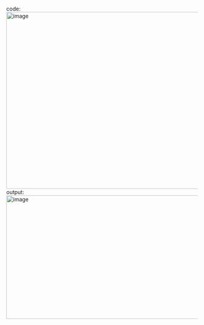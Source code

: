 code:
<img width="1431" height="465" alt="image" src="https://github.com/user-attachments/assets/f36dcb52-5220-4345-aa4f-73844cbd0d10" />
output:
<img width="1517" height="325" alt="image" src="https://github.com/user-attachments/assets/7d481cd3-20bc-4704-b9a4-60b0b63f8580" />
